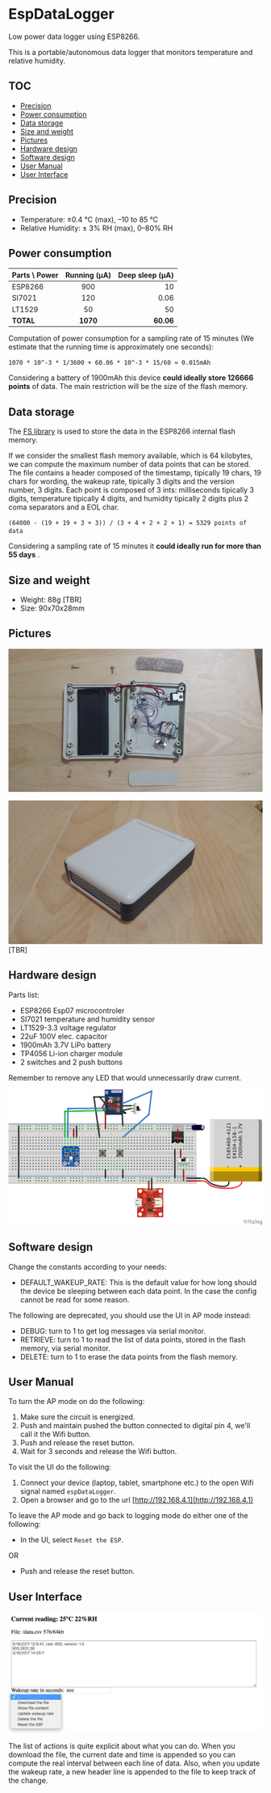 # EspDataLogger
Low power data logger using ESP8266.

This is a portable/autonomous data logger that monitors temperature and relative humidity.

## TOC

  - [Precision](#precision)
  - [Power consumption](#power-consumption)
  - [Data storage](#data-storage)
  - [Size and weight](#size-and-weight)
  - [Pictures](#pictures)
  - [Hardware design](#hardware-design)
  - [Software design](#software-design)
  - [User Manual](#user-manual)
  - [User Interface](#user-interface)

## Precision

  - Temperature: ±0.4 °C (max), –10 to 85 °C
  - Relative Humidity: ± 3% RH (max), 0–80% RH

## Power consumption

| Parts \ Power | Running (µA)  | Deep sleep (µA)  |
| ------------- |:-------------:| ----------------:|
| ESP8266       |      900      |        10        |
| SI7021        |      120      |        0.06      |
| LT1529        |      50       |        50        |
| **TOTAL**     |    **1070**   |      **60.06**   |

Computation of power consumption for a sampling rate of 15 minutes (We estimate that the running time is approximately one seconds):
    
    1070 * 10^-3 * 1/3600 + 60.06 * 10^-3 * 15/60 ≈ 0.015mAh

Considering a battery of 1900mAh this device **could ideally store 126666 points** of data. The main restriction will be the size of the flash memory.

## Data storage

The [FS library](http://esp8266.github.io/Arduino/versions/2.0.0/doc/filesystem.html) is used to store the data in the ESP8266 internal flash memory.

If we consider the smallest flash memory available, which is 64 kilobytes, we can compute the maximum number of data points that can be stored.
The file contains a header composed of the timestamp, tipically 19 chars, 19 chars for wording, the wakeup rate, tipically 3 digits and the version number, 3 digits.
Each point is composed of 3 ints: milliseconds tipically 3 digits, temperature tipically 4 digits, and humidity tipically 2 digits plus 2 coma separators and a EOL char.

    (64000 - (19 + 19 + 3 + 3)) / (3 + 4 + 2 + 2 + 1) = 5329 points of data

Considering a sampling rate of 15 minutes it **could ideally run for more than 55 days** .


## Size and weight

  * Weight: 88g [TBR]
  * Size: 90x70x28mm

## Pictures

![Open](res/open.jpg)

![Closed](res/closed.jpg) [TBR]

## Hardware design

Parts list:

  - ESP8266 Esp07 microcontroler
  - SI7021 temperature and humidity sensor
  - LT1529-3.3 voltage regulator
  - 22uF 100V elec. capacitor
  - 1900mAh 3.7V LiPo battery
  - TP4056 Li-ion charger module
  - 2 switches and 2 push buttons

Remember to remove any LED that would unnecessarily draw current.

![Sketch](res/sketch.png)

## Software design

Change the constants according to your needs:

  - DEFAULT_WAKEUP_RATE: This is the default value for how long should the device be sleeping between each data point. In the case the config cannot be read for some reason.

The following are deprecated, you should use the UI in AP mode instead:

  - DEBUG: turn to 1 to get log messages via serial monitor.
  - RETRIEVE: turn to 1 to read the list of data points, stored in the flash memory, via serial monitor.
  - DELETE: turn to 1 to erase the data points from the flash memory.

## User Manual

To turn the AP mode on do the following:

  1. Make sure the circuit is energized.
  2. Push and maintain pushed the button connected to digital pin 4, we'll call it the Wifi button.
  3. Push and release the reset button.
  4. Wait for 3 seconds and release the Wifi button.

To visit the UI do the following:

  1. Connect your device (laptop, tablet, smartphone etc.) to the open Wifi signal named `espDataLogger`.
  2. Open a browser and go to the url [http://192.168.4.1](http://192.168.4.1)

To leave the AP mode and go back to logging mode do either one of the following:

  - In the UI, select `Reset the ESP`.

OR

  - Push and release the reset button.

## User Interface

![UI](res/ui.png)

The list of actions is quite explicit about what you can do.
When you download the file, the current date and time is appended so you can compute the real interval between each line of data.
Also, when you update the wakeup rate, a new header line is appended to the file to keep track of the change.